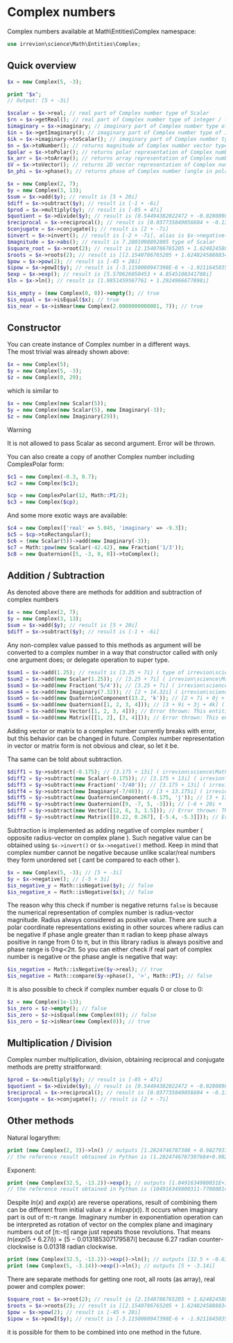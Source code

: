 # Complex numbers

Complex numbers available at Math\Entities\Complex namespace:
```php
use irrevion\science\Math\Entities\Complex;
```


## Quick overview

```php
$x = new Complex(5, -3);

print "$x";
// Output: [5 + -3i]

$scalar = $x->real; // real part of Complex number type of Scalar
$rn = $x->getReal(); // real part of Complex number type of integer / float
$imaginary = $x->imaginary; // imaginary part of Complex number type of Imaginary
$in = $x->getImaginary(); // imaginary part of Complex number type of integer / float
$ik = $x->imaginary->toScalar(); // imaginary part of Complex number type of Scalar
$n = $x->toNumber(); // returns magnitude of Complex number vector type of integer / float
$polar = $x->toPolar(); // returns polar representation of Complex number (radius, phase) type of ComplexPolar
$x_arr = $x->toArray(); // returns array representation of Complex number as array ['real' => 5, 'imaginary' => -3]
$V = $x->toVector(); // returns 2D vector representation of Complex number type of Vector
$n_phi = $x->phase(); // returns phase of Complex number (angle in polar notation) as integer / float

$x = new Complex(2, 7);
$y = new Complex(3, 13);
$sum = $x->add($y); // result is [5 + 20i]
$diff = $x->subtract($y); // result is [-1 + -6i]
$prod = $x->multiply($y); // result is [-85 + 47i]
$quotient = $x->divide($y); // result is [0.54494382022472 + -0.028089887640449i]
$reciprocal = $x->reciprocal(); // result is [0.037735849056604 + -0.13207547169811i]
$conjugate = $x->conjugate(); // result is [2 + -7i]
$invert = $x->invert(); // result is [-2 + -7i], alias is $x->negative();
$magnitude = $x->abs(); // result is 7.2801098892805 type of Scalar
$square_root = $x->root(2); // result is [2.1540786765205 + 1.6248245888834i]
$roots = $x->roots(2); // result is [[2.1540786765205 + 1.6248245888834i], [-2.1540786765205 + -1.6248245888834i]] type of array of elements as Complex numbers
$pow = $x->pow(2); // result is [-45 + 28i]
$ipow = $x->powI($y); // result is [-3.1150080947398E-6 + -1.9211645035452E-5i]
$exp = $x->exp(); // result is [5.570626050453 + 4.8545108341788i]
$ln = $x->ln(); // result is [1.9851459567761 + 1.2924966677898i]

$is_empty = (new Complex(0, 0))->empty(); // true
$is_equal = $x->isEqual($x); // true
$is_near = $x->isNear(new Complex(2.0000000000001, 7)); // true
```


## Constructor

You can create instance of Complex number in a different ways.  
The most trivial was already shown above:
```php
$x = new Complex(5);
$y = new Complex(5, -3);
$z = new Complex(0, 29);
```
which is similar to
```php
$x = new Complex(new Scalar(5));
$y = new Complex(new Scalar(5), new Imaginary(-3));
$z = new Complex(new Imaginary(29));
```
> [!WARNING]
> It is not allowed to pass Scalar as second argument. Error will be thrown.

You can also create a copy of another Complex number including ComplexPolar form:
```php
$c1 = new Complex(-0.3, 0.7);
$c2 = new Complex($c1);

$cp = new ComplexPolar(12, Math::PI/2);
$c3 = new Complex($cp);
```

And some more exotic ways are available:
```php
$c4 = new Complex(['real' => 5.045, 'imaginary' => -9.3]);
$c5 = $cp->toRectangular();
$c6 = (new Scalar(5))->add(new Imaginary(-3));
$c7 = Math::pow(new Scalar(-42.42), new Fraction('1/3'));
$c8 = new Quaternion([5, -3, 0, 0])->toComplex();
```


## Addition / Subtraction

As denoted above there are methods for addition and subtraction of complex numbers
```php
$x = new Complex(2, 7);
$y = new Complex(3, 13);
$sum = $x->add($y); // result is [5 + 20i]
$diff = $x->subtract($y); // result is [-1 + -6i]
```
Any non-complex value passed to this methods as argument will be converted to a complex number in a way that constructor called with only one argument does; or delegate operation to super type.
```php
$sum1 = $x->add(1.25); // result is [3.25 + 7i] ( type of irrevion\science\Math\Entities\Complex )
$sum2 = $x->add(new Scalar(1.25)); // [3.25 + 7i] ( irrevion\science\Math\Entities\Complex )
$sum3 = $x->add(new Fraction('5/4')); // [3.25 + 7i] ( irrevion\science\Math\Entities\Complex )
$sum4 = $x->add(new Imaginary(7.32)); // [2 + 14.32i] ( irrevion\science\Math\Entities\Complex )
$sum5 = $x->add(new QuaternionComponent(13.2, 'k')); // [2 + 7i + 0j + 13.2k] ( irrevion\science\Math\Entities\Quaternion )
$sum6 = $x->add(new Quaternion([1, 2, 3, 4])); // [3 + 9i + 3j + 4k] ( irrevion\science\Math\Entities\Quaternion )
$sum7 = $x->add(new Vector([1, 2, 3, 4])); // Error thrown: This entities are incompatible
$sum8 = $x->add(new Matrix([[1, 2], [3, 4]])); // Error thrown: This entities are incompatible
```
Adding vector or matrix to a complex number currently breaks with error, but this behavior can be changed in future. Complex number representation in vector or matrix form is not obvious and clear, so let it be.

Tha same can be told about subtraction.
```php
$diff1 = $y->subtract(-0.175); // [3.175 + 13i] ( irrevion\science\Math\Entities\Complex )
$diff2 = $y->subtract(new Scalar(-0.175)); // [3.175 + 13i] ( irrevion\science\Math\Entities\Complex )
$diff3 = $y->subtract(new Fraction('-7/40')); // [3.175 + 13i] ( irrevion\science\Math\Entities\Complex )
$diff4 = $y->subtract(new Imaginary(-7/40)); // [3 + 13.175i] ( irrevion\science\Math\Entities\Complex )
$diff5 = $y->subtract(new QuaternionComponent(-0.175, 'j')); // [3 + 13i + 0.175j + 0k] ( irrevion\science\Math\Entities\Quaternion )
$diff6 = $y->subtract(new Quaternion([9, -7, 5, -3])); // [-6 + 20i + -5j + 3k] ( irrevion\science\Math\Entities\Quaternion )
$diff7 = $y->subtract(new Vector([12, 6, 3, 1.5])); // Error thrown: This entities are incompatible
$diff8 = $y->subtract(new Matrix([[0.22, 0.267], [-5.4, -5.3]])); // Error thrown: This entities are incompatible
```
Subtraction is implemented as adding negative of complex number ( opposite radius-vector on complex plane ). Such negative value can be obtained using `$x->invert()` or `$x->negative()` method. Keep in mind that complex number cannot be negative because unlike scalar/real numbers they form unordered set ( cant be compared to each other ).
```php
$x = new Complex(5, -3); // [5 + -3i]
$y = $x->negative(); // [-5 + 3i]
$is_negative_y = Math::isNegative($y); // false
$is_negative_x = Math::isNegative($x); // false
```
The reason why this check if number is negative returns `false` is because the numerical representation of complex number is radius-vector magnitude. Radius always considered as positive value. There are such a polar coordinate representations existing in other sources where radius can be negative if phase angle greater than π radian to keep phase always positive in range from 0 to π, but in this library radius is always positive and phase range is 0≤φ<2π. So you can either check if real part of complex number is negative or the phase angle is negative that way:
```php
$is_negative = Math::isNegative($y->real); // true
$is_negative = Math::compare($y->phase(), '>', Math::PI); // false
```
It is also possible to check if complex number equals 0 or close to 0:
```php
$z = new Complex(1e-13);
$is_zero = $z->empty(); // false
$is_zero = $z->isEqual(new Complex(0)); // false
$is_zero = $z->isNear(new Complex(0)); // true
```


## Multiplication / Division

Complex number multiplication, division, obtaining reciprocal and conjugate methods are pretty straitforward:
```php
$prod = $x->multiply($y); // result is [-85 + 47i]
$quotient = $x->divide($y); // result is [0.54494382022472 + -0.028089887640449i]
$reciprocal = $x->reciprocal(); // result is [0.037735849056604 + -0.13207547169811i]
$conjugate = $x->conjugate(); // result is [2 + -7i]
```


## Other methods

Natural logarythm:
```php
print (new Complex(2, 3))->ln() // outputs [1.2824746787308 + 0.98279372324733i]
// the reference result obtained in Python is (1.2824746787307684+0.982793723247329j)
```
Exponent:
```php
print (new Complex(32.5, -13.2))->exp(); // outputs [1.0491634980031E+14 + -77080814660213i]
// the reference result obtained in Python is (104916349800311-77080814660213.08j)
```

Despite $`ln(x)`$ and $`exp(x)`$ are reverse operations, result of combining them can be different from initial value $` x ≠ ln(exp(x)) `$. It occurs when imaginary part is out of π:-π range. Imaginary number in exponentiation operation can be interpreted as rotation of vector on the complex plane and imaginary numbers out of [π:-π] range just repeats those revolutions.
That means $`ln(exp(5 + 6.27i)) = [5 - 0.013185307179587i]`$ because 6.27 radian counter-clockwise is 0.01318 radian clockwise.
```php
print (new Complex(32.5, -13.2))->exp()->ln(); // outputs [32.5 + -0.63362938564083i]
print (new Complex(5, -3.14))->exp()->ln(); // outputs [5 + -3.14i]
```

There are separate methods for getting one root, all roots (as array), real power and complex power:
```php
$square_root = $x->root(2); // result is [2.1540786765205 + 1.6248245888834i]
$roots = $x->roots(2); // result is [[2.1540786765205 + 1.6248245888834i], [-2.1540786765205 + -1.6248245888834i]] type of array of elements as Complex numbers
$pow = $x->pow(2); // result is [-45 + 28i]
$ipow = $x->powI($y); // result is [-3.1150080947398E-6 + -1.9211645035452E-5i]
```
it is possible for them to be combined into one method in the future.

<!--
## See also

- [Imaginary](./Imaginary.md)
- [Quaternion Component](./QuaternionComponent.md)
- [Quaternion](./Quaternion.md)
-->